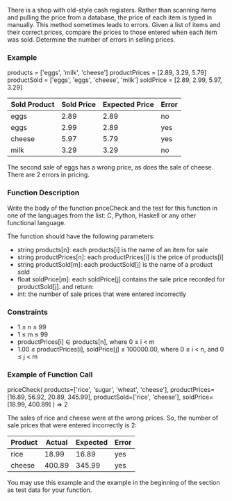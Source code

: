 There is a shop with old-style cash registers. Rather than scanning items and pulling the price from a database, the price of each item is typed in manually. This method sometimes leads to errors. Given a list of items and their correct prices, compare the prices to those entered when each item was sold. Determine the number of errors in selling prices.

### Example

products = ['eggs', 'milk', 'cheese']
productPrices = [2.89, 3.29, 5.79]
productSold = ['eggs', 'eggs', 'cheese', 'milk']
soldPrice = [2.89, 2.99, 5.97, 3.29]

| Sold Product | Sold Price	| Expected Price | Error |
|--------------|------------|----------------|-------|
| eggs 		   | 2.89 		| 2.89 			 | no 	 |
| eggs         | 2.99 		| 2.89 			 | yes 	 |
| cheese       | 5.97 		| 5.79 			 | yes 	 |
| milk         | 3.29		| 3.29 			 | no 	 |

The second sale of eggs has a wrong price, as does the sale of cheese. There are 2 errors in pricing.

### Function Description 

Write the body of the function priceCheck and the test for this function in one of the languages from the list: C, Python, Haskell or any other functional language.

The function should have the following parameters:
- string products[n]:  each products[i] is the name of an item for sale
- string productPrices[n]:  each productPrices[i] is the price of products[i]
- string productSold[m]:  each productSold[j] is the name of a product sold
- float soldPrice[m]:  each soldPrice[j] contains the sale price recorded for productSold[j].
and return:
- int: the number of sale prices that were entered incorrectly

### Constraints

- 1 ≤ n ≤ 99
- 1 ≤ m ≤ 99
- productPrices[i] ∈ products[n], where 0 ≤ i < m
- 1.00 ≤ productPrices[i], soldPrice[j] ≤ 100000.00, where 0 ≤ i < n, and 0 ≤ j < m

### Example of Function Call

priceCheck(
	products=['rice', 'sugar', 'wheat', 'cheese'],
	productPrices=[16.89, 56.92, 20.89, 345.99],
	productSold=['rice', 'cheese'],
	soldPrice=[18.99, 400.89]
) => 2

The sales of rice and cheese were at the wrong prices. So, the number of sale prices that were entered incorrectly is 2:

| Product | Actual | Expected | Error |
|---------|--------|----------|-------|
| rice 	  | 18.99  | 16.89    | yes   |
| cheese  | 400.89 | 345.99   | yes   |

You may use this example and the example in the beginning of the section as test data for your function.
